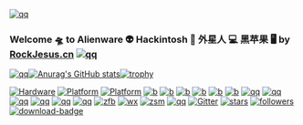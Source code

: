[![qq](https://gcore.jsdelivr.net/gh/rockjesus/rockjesus/img/foot.gif)](https://rockjesus.cn)
### Welcome 🛸  to Alienware 👽  Hackintosh 🍎  外星人 💻  黑苹果  🖥  by [RockJesus.cn](https://rockjesus.cn) [![qq](https://img.shields.io/badge/Blog-RockJesus-silver.svg?logo=Blogger)](https://rockjesus.cn)
[![qq](https://gcore.jsdelivr.net/gh/rockjesus/rockjesus/img/17r4.gif)](https://rockjesus.cn)[![Anurag's GitHub stats](https://github-readme-stats.vercel.app/api?username=RockJesus&count_private=true&include_all_commits=true&show_icons=true&theme=nightowl&bg_color=30,e96443,904e95&title_color=fff&text_color=fff)](https://rockjesus.cn)[![trophy](https://github-profile-trophy.vercel.app/?username=rockjesus&theme=nord)](https://rockjesus.cn)

[![Hardware](https://img.shields.io/badge/Hardware-Alienware-silver.svg?logo=Hackaday)](https://alienware.com) [![Platform](https://img.shields.io/badge/platform-MacOS10/12-red.svg?logo=apple)](https://developer.apple.com/macos) [![Platform](https://img.shields.io/badge/platform-Windows11-blue.svg?logo=windows)](https://www.microsoft.com/en-us/windows/)
[![b](https://img.shields.io/badge/Bootloader-Opencore-silver.svg?logo=OpenCollective)](https://github.com/acidanthera/OpenCorePkg)
[![b](https://img.shields.io/badge/Bootloader-Clover-green.svg?logo=4chan)](https://github.com/CloverHackyColor/CloverBootloader)
[![b](https://img.shields.io/badge/Credits-Acidanthera-purple.svg?logo=Academia)](https://github.com/acidanthera)
[![b](https://img.shields.io/badge/Credits-TonymacX86-green.svg?logo=Tesla)](https://tonymacx86.com)
[![b](https://img.shields.io/badge/Credits-PCbeta-red.svg?logo=PyCharm)](https://bbs.pcbeta.com)
[![b](https://img.shields.io/badge/Credits-黑果小兵-yellow.svg?logo=Babel)](https://blog.daliansky.net/)
[![qq](https://img.shields.io/badge/外星人黑苹果-个人博客Blog-silver.svg?logo=Blogger)](https://rockjesus.cn)
[![qq](https://img.shields.io/badge/外星人黑苹果-QQ群-purple.svg?logo=TencentQQ)](https://gcore.jsdelivr.net/gh/rockjesus/rockjesus/img/qq.png)
[![qq](https://img.shields.io/badge/外星人黑苹果-微信公众号-silver.svg?logo=WeChat)](https://gcore.jsdelivr.net/gh/rockjesus/rockjesus/img/gzh.jpg)
[![qq](https://img.shields.io/badge/social-tiktok-blue.svg?logo=tiktok)](https://gcore.jsdelivr.net/gh/rockjesus/rockjesus/img/dou.png)
[![qq](https://img.shields.io/badge/social-微信视频号-green.svg?logo=AirPlayVideo)](https://gcore.jsdelivr.net/gh/rockjesus/rockjesus/img/sph.jpg)
[![qq](https://img.shields.io/badge/social-电影公众号-red.svg?logo=Aparat)](https://gcore.jsdelivr.net/gh/rockjesus/rockjesus/img/dy.jpg)
 [![zfb](https://img.shields.io/badge/打赏-支付宝-blue.svg?logo=alipay)](https://gcore.jsdelivr.net/gh/rockjesus/rockjesus/img/zfb.png)
 [![wx](https://img.shields.io/badge/打赏-微信-green.svg?logo=wechat)](https://gcore.jsdelivr.net/gh/rockjesus/rockjesus/img/wx.png)
 [![zsm](https://img.shields.io/badge/打赏-赞赏码-yellow.svg?logo=wechat)](https://gcore.jsdelivr.net/gh/rockjesus/rockjesus/img/zsm.png)
 [![qq](https://img.shields.io/badge/黑苹果-远程安装-purple.svg?logo=Atom)](https://gcore.jsdelivr.net/gh/rockjesus/rockjesus/img/az.jpg)
 [![Gitter](https://img.shields.io/badge/Chatroom-Gitter-9cf.svg?logo=gitter)](https://gitter.im/Alienware-hackintosh/community)
[![stars](https://img.shields.io/github/stars/rockjesus.svg?logo=ApacheSpark)](https://github.com/RockJesus)
[![followers](https://img.shields.io/github/followers/RockJesus.svg?logo=SouthwestAirlines&color=purple)](https://github.com/RockJesus)
 [![download-badge](https://img.shields.io/github/downloads/RockJesus/Alienware-Opencore-Theme/total.svg?logo=DocuSign "Download status")](https://github.com/RockJesus/Alienware-Hackintosh "Download status")
